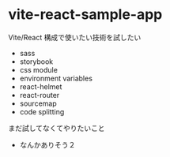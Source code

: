 # vite-react-sample-app

Vite/React 構成で使いたい技術を試したい

- sass
- storybook
- css module
- environment variables
- react-helmet
- react-router
- sourcemap
- code splitting

まだ試してなくてやりたいこと

- なんかありそう２
